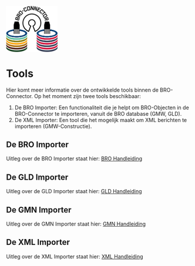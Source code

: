 
<img src=bro_connector/static/img/broconnector.png width="140">

# Tools

Hier komt meer informatie over de ontwikkelde tools binnen de BRO-Connector.
Op het moment zijn twee tools beschikbaar:

1. De BRO Importer: Een functionaliteit die je helpt om BRO-Objecten in de BRO-Connector te importeren, vanuit de BRO database (GMW, GLD).
2. De XML Importer: Een tool die het mogelijk maakt om XML berichten te importeren (GMW-Constructie).

## De BRO Importer

Uitleg over de BRO Importer staat hier: [BRO Handleiding](../../data/cursus/handouts/BRO%20import.pdf)

## De GLD Importer

Uitleg over de GLD Importer staat hier: [GLD Handleiding](../../data/cursus/handouts/GLD%20import.pdf)

## De GMN Importer

Uitleg over de GMN Importer staat hier: [GMN Handleiding](../../data/cursus/handouts/GMN%20import.pdf)

## De XML Importer

Uitleg over de XML Importer staat hier: [XML Handleiding](../../data/cursus/handouts/XML%20import.pdf)
